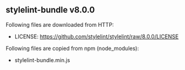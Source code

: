 ## stylelint-bundle v8.0.0

Following files are downloaded from HTTP:

* LICENSE: https://github.com/stylelint/stylelint/raw/8.0.0/LICENSE

Following files are copied from npm (node_modules):

* stylelint-bundle.min.js
